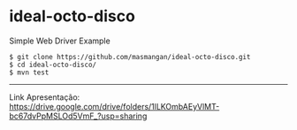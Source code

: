 # ideal-octo-disco
Simple Web Driver Example


    $ git clone https://github.com/masmangan/ideal-octo-disco.git  
    $ cd ideal-octo-disco/
    $ mvn test




------------
Link Apresentação: https://drive.google.com/drive/folders/1lLKOmbAEyVlMT-bc67dvPpMSLOd5VmF_?usp=sharing
